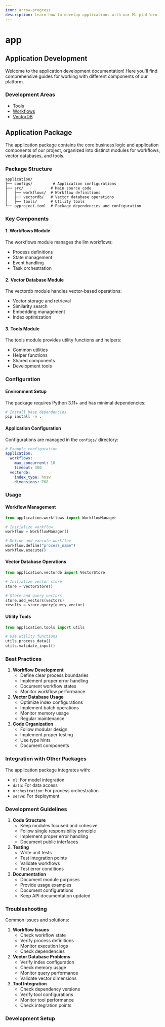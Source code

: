 ```yaml
---
icon: arrow-progress
description: Learn how to develop applications with our ML platform
---
```


# app

## Application Development

Welcome to the application development documentation! Here you'll find comprehensive guides for working with different components of our platform.

### Development Areas

* [Tools](TOOLS/)
* [Workflows](WORKFLOWS/)
* [VectorDB](VECTORDB/)

## Application Package

The application package contains the core business logic and application components of our project, organized into distinct modules for workflows, vector databases, and tools.

### Package Structure

```
application/
├── configs/         # Application configurations
├── src/            # Main source code
│   ├── workflows/  # Workflow definitions
│   ├── vectordb/   # Vector database operations
│   ├── tools/      # Utility tools
└── pyproject.toml  # Package dependencies and configuration
```

### Key Components

#### 1. Workflows Module

The workflows module manages the llm workflows:

* Process definitions
* State management
* Event handling
* Task orchestration

#### 2. Vector Database Module

The vectordb module handles vector-based operations:

* Vector storage and retrieval
* Similarity search
* Embedding management
* Index optimization

#### 3. Tools Module

The tools module provides utility functions and helpers:

* Common utilities
* Helper functions
* Shared components
* Development tools

### Configuration

#### Environment Setup

The package requires Python 3.11+ and has minimal dependencies:

```bash
# Install base dependencies
pip install -e .
```

#### Application Configuration

Configurations are managed in the `configs/` directory:

```yaml
# Example configuration
application:
  workflows:
    max_concurrent: 10
    timeout: 300
  vectordb:
    index_type: hnsw
    dimensions: 768
```

### Usage

#### Workflow Management

```python
from application.workflows import WorkflowManager

# Initialize workflow
workflow = WorkflowManager()

# Define and execute workflow
workflow.define("process_name")
workflow.execute()
```

#### Vector Database Operations

```python
from application.vectordb import VectorStore

# Initialize vector store
store = VectorStore()

# Store and query vectors
store.add_vectors(vectors)
results = store.query(query_vector)
```

#### Utility Tools

```python
from application.tools import utils

# Use utility functions
utils.process_data()
utils.validate_input()
```

### Best Practices

1. **Workflow Development**
   * Define clear process boundaries
   * Implement proper error handling
   * Document workflow states
   * Monitor workflow performance
2. **Vector Database Usage**
   * Optimize index configurations
   * Implement batch operations
   * Monitor memory usage
   * Regular maintenance
3. **Code Organization**
   * Follow modular design
   * Implement proper testing
   * Use type hints
   * Document components

### Integration with Other Packages

The application package integrates with:

* `ml`: For model integration
* `data`: For data access
* `orchestration`: For process orchestration
* `serve`: For deployment

### Development Guidelines

1. **Code Structure**
   * Keep modules focused and cohesive
   * Follow single responsibility principle
   * Implement proper error handling
   * Document public interfaces
2. **Testing**
   * Write unit tests
   * Test integration points
   * Validate workflows
   * Test error conditions
3. **Documentation**
   * Document module purposes
   * Provide usage examples
   * Document configurations
   * Keep API documentation updated

### Troubleshooting

Common issues and solutions:

1. **Workflow Issues**
   * Check workflow state
   * Verify process definitions
   * Monitor execution logs
   * Check dependencies
2. **Vector Database Problems**
   * Verify index configuration
   * Check memory usage
   * Monitor query performance
   * Validate vector dimensions
3. **Tool Integration**
   * Check dependency versions
   * Verify tool configurations
   * Monitor tool performance
   * Check integration points

### Development Setup
